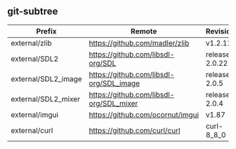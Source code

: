 ## git-subtree
Prefix | Remote | Revision
------ | ------ | --------
external/zlib | https://github.com/madler/zlib | v1.2.11
external/SDL2 | https://github.com/libsdl-org/SDL | release-2.0.22
external/SDL2_image | https://github.com/libsdl-org/SDL_image | release-2.0.5
external/SDL2_mixer | https://github.com/libsdl-org/SDL_mixer | release-2.0.4
external/imgui | https://github.com/ocornut/imgui | v1.87
external/curl | https://github.com/curl/curl | curl-8_8_0
